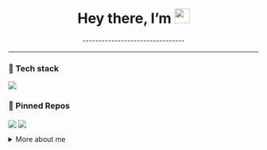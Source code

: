 <h1 align="center">Hey there, I’m <Aleksandr Medvedev> <img src="https://raw.githubusercontent.com/<username>/<username>/main/wave.gif" width="30"></h1>

<p align="center">
  --------------------------------
</p>

---

### 🔧 Tech stack
<p align="left">
  <img src="https://skillicons.dev/icons?i=python,c++,c#,java,docker, gitlab" />
</p>

### 📌 Pinned Repos
<p align="left">
  <a href="https://github.com/<username>/microservice‑kit"><img align="center" src="https://github-readme-stats.vercel.app/api/pin/?username=<username>&repo=microservice-kit&theme=default" /></a>
  <a href="https://github.com/<username>/aws‑infra"><img align="center" src="https://github-readme-stats.vercel.app/api/pin/?username=<username>&repo=aws-infra&theme=default" /></a>
</p>

<details>
  <summary>More about me</summary>

  - 🗓 Experience: 1 yrs Java, 2 yrs C++/C#, a bit days of Haskell
  - 📫 How to reach me: <klorik900@gmail.com>
</details>
